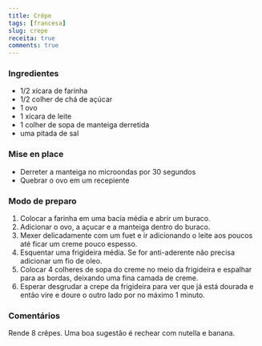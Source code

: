 ```yaml
---
title: Crêpe
tags: [francesa]
slug: crepe
receita: true
comments: true
---
```


### Ingredientes

- 1/2 xícara de farinha
- 1/2 colher de chá de açúcar
- 1 ovo
- 1 xícara de leite
- 1 colher de sopa de manteiga derretida
- uma pitada de sal

### Mise en place

- Derreter a manteiga no microondas por 30 segundos
- Quebrar o ovo em um recepiente

### Modo de preparo

1. Colocar a farinha em uma bacia média e abrir um buraco.
2. Adicionar o ovo, a açucar e a manteiga dentro do buraco.
3. Mexer delicadamente com um fuet e ir adicionando o leite aos poucos até ficar um creme pouco espesso.
4. Esquentar uma frigideira média. Se for anti-aderente não precisa adicionar um fio de oleo.
5. Colocar 4 colheres de sopa do creme no meio da frigideira e espalhar para as bordas, deixando uma fina camada de creme.
6. Esperar desgrudar a crepe da frigideira para ver que já está dourada e então vire e doure o outro lado por no máximo 1 minuto.

### Comentários

Rende 8 crêpes. Uma boa sugestão é rechear com nutella e banana.


